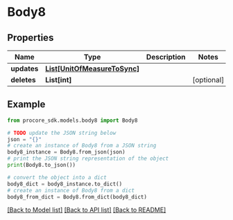 # Body8


## Properties

Name | Type | Description | Notes
------------ | ------------- | ------------- | -------------
**updates** | [**List[UnitOfMeasureToSync]**](UnitOfMeasureToSync.md) |  | 
**deletes** | **List[int]** |  | [optional] 

## Example

```python
from procore_sdk.models.body8 import Body8

# TODO update the JSON string below
json = "{}"
# create an instance of Body8 from a JSON string
body8_instance = Body8.from_json(json)
# print the JSON string representation of the object
print(Body8.to_json())

# convert the object into a dict
body8_dict = body8_instance.to_dict()
# create an instance of Body8 from a dict
body8_from_dict = Body8.from_dict(body8_dict)
```
[[Back to Model list]](../README.md#documentation-for-models) [[Back to API list]](../README.md#documentation-for-api-endpoints) [[Back to README]](../README.md)


